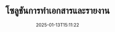 ---
############################# Static ############################
layout: "family"
date:  2025-01-13T15:11:22
draft: false

product: "Assembly"
product_tag: "assembly"

lang: th

############################# Head ############################
head_title: "GroupDocs ภาษี .NET, Java APIs และแอปพลิเคชันการจัดการเอกสารออนไลน์"
head_description: "รับโซลูชันการทำเอกสารและรายงานแบบครบวงจรสำหรับแอปพลิเคชัน .NET และ Java สร้างเอกสารทั่วไปจากเทมเพลตและข้อมูลที่กำหนดเอง"

############################# Header ############################
title: "โซลูชันการทำเอกสารและรายงาน"
description:  |
  สร้างรายงานที่ละเอียดได้ด้วยเทมเพลตและแหล่งข้อมูลด้วยแอปพลิเคชันและ API แบบข้ามแพลตฟอร์มของเรา

  สร้างรายงานในรูปแบบต่างๆ เช่น Word, Excel, งานนำเสนอ และอีกมากมายโดยใช้เทมเพลตที่มีรูปร่างที่ปรับเปลี่ยนได้

  กรอกข้อมูลในกราฟ บาร์โค้ด ตาราง และองค์ประกอบอื่นๆ ด้วยข้อมูลจากแหล่งต่างๆ เช่น JSON, XML, CSV เป็นต้น

############################# Supported Platforms ###############################
supported_platforms:
  enable: true
  head_title: "เลือกแพลตฟอร์มของคุณ"
  title: "ความเป็นอิสระของแพลตฟอร์ม"
  description: "GroupDocs.Assembly รองรับระบบปฏิบัติการและเฟรมเวิร์กต่อไปนี้:"
  details_link_title: "เรียนรู้เพิ่มเติม"

  items:
    # items loop
    - title: ".NET"
      description: GroupDocs.Assembly .NET 
      color: "blue"
      tag: "net"
      link: "/assembly/net/"
      features_link: "https://docs.groupdocs.com/assembly/net/system-requirements/"
      features:
          # features loop
          - rows: "3"
            content: |
                    .NET Framework 2.0 or higher <br> Mono Framework 1.2 or higher
      
          # features loop
          - rows: "4"
            content: |
                    Windows Desktop <br> Windows Server <br> Microsoft Azure <br> Linux
      
          # features loop
          - rows: "3"
            content: |
                    Microsoft Visual Studio <br> Xamarin.Android <br> MonoDevelop
      
          # features loop
          - rows: "1"
            content: |
                    50+ file formats
      

    # items loop
    - title: "Java"
      description: GroupDocs.Assembly Java
      color: "red"
      tag: "java"
      link: "/assembly/java/"
      features_link: "https://docs.groupdocs.com/assembly/java/system-requirements/"
      features:
          # features loop
          - rows: "3"
            content: |
                    Java 7 (1.7) or higher
      
          # features loop
          - rows: "4"
            content: |
                    Windows Desktop <br> Windows Server <br> Linux <br> Mac OS
      
          # features loop
          - rows: "3"
            content: |
                   NetBeans <br> IntelliJ IDEA <br> Eclipse 
      
          # features loop
          - rows: "1"
            content: |
                    50+ file formats

    # items loop
    - title: "Node.js"
      description: GroupDocs.Assembly "Node.js
      color: "green"
      tag: "nodejs-java"
      link: "/assembly/nodejs-java/"
      features_link: "https://docs.groupdocs.com/assembly/nodejs-java/system-requirements/"
      features:
          # features loop
          - rows: "3"
            content: |
                    Node.js 16+ and J2SE 8.0 (1.8)+
      
          # features loop
          - rows: "4"
            content: |
                    Windows <br> Linux <br> Mac OS
      
          # features loop
          - rows: "3"
            content: |
                    Atom <br> Visual Studio Code <br> โปรแกรมแก้ไขข้อความอื่นๆ
      
          # features loop
          - rows: "1"
            content: |
                    50+ file formats


############################# Features ###############################
features:
  enable: true
  title: "ฟีเจอร์หลักของ GroupDocs.Assembly"
  description: "โซลูชันนี้ช่วยให้คุณสร้างรายงานในรูปแบบเอกสารยอดนิยมที่กรอกข้อมูลอัตโนมัติด้วยข้อมูลทางธุรกิจของคุณ ปรับกระบวนการสร้างเอกสารของคุณอัตโนมัติอย่างมีประสิทธิภาพ"

  items:
    # items loop
    - icon: "additional"
      title: "กรอกเทมเพลตด้วยข้อมูล"
      content: "กรอกรายงานโดยใช้ข้อมูลจากแหล่งข้อมูลที่รองรับ"

    # items loop
    - icon: "manipulate"
      title: "การทำเครื่องหมายที่ยืดหยุ่น"
      content: "เพิ่มข้อมูลลงในเอกสารในวิธีที่ปรับแต่งได้"

    # items loop
    - icon: "structure"
      title: "ฟีเจอร์เอกสารพื้นฐาน"
      content: "แสดงข้อมูลโดยใช้ตาราง กราฟ และบาร์โค้ด"

    # items loop
    - icon: "merge"
      title: "รูปแบบที่เป็นที่นิยมทั้งหมด"
      content: "รองรับรูปแบบเอกสารที่ใช้กันทั่วไปทั้งหมด"

############################# Code samples ############################
code_samples:
  enable: true
  title: "สร้างรายงานที่ปรับแต่งได้ดี"
  description: "GroupDocs.Assembly ตัวอย่างโค้ด"
  items:
    # code sample loop
    - title: "การใช้บาร์โค้ดที่สร้างขึ้น"
      content: |
       GroupDocs.Assembly อนุญาตให้มีการทำเครื่องหมายบาร์โค้ดในเทมเพลตรายงาน เมื่อสร้างรายงาน บาร์โค้ดจะถูกสร้างขึ้นตามเครื่องหมายและข้อมูลที่ให้ กำหนดเส้นทางไปยังเทมเพลตที่มีข้อความ วัตถุข้อมูล และการทำเครื่องหมาย นอกจากนี้ ยังต้องระบุแหล่งข้อมูลเพื่อเติมข้อมูลของบาร์โค้ด
      samples:
        - language: "C#"
          color: "blue"
          content: |
            ```csharp {style=abap}   
            // สร้างอินสแตนซ์ของคลาส DocumentAssembler
            DocumentAssembler assembler = new DocumentAssembler();

            //ระบุเส้นทางไปยังเทมเพลต
            var tmp_path = "barcode_template.docx";

            //ระบุเส้นทางสำหรับเอกสารผลลัพธ์
            var res_path = "result.docx";

            //สร้างอินสแตนซ์ของแหล่งข้อมูล
            var data = new DataSourceInfo(DataLayer.GetCustomerData(), "customer");

            //เรียก AssembleDocument เพื่อสร้างรายงาน
            assembler.AssembleDocument(tmp_path, res_path, data);

            ```
        - language: "Java"
          color: "red"
          content: |
            ```java {style=abap}   
            // สร้างอินสแตนซ์ของคลาส DocumentAssembler
            DocumentAssembler assembler = new DocumentAssembler();
            
            //ระบุเส้นทางไปยังเทมเพลต
            String tmp_path = "barcode_template.docx";

            //ระบุเส้นทางสำหรับเอกสารผลลัพธ์
            String res_path = "result.docx";

            //สร้างอินสแตนซ์ของแหล่งข้อมูล
            DataSourceInfo data = new DataSourceInfo(new DataStorage(), null);

            // เรียก AssembleDocument เพื่อสร้างรายงาน
            assembler.assembleDocument(tmp_path, res_path, data);

            ```
        - language: "TypeScript"
          color: "green"
          content: |
            ```javascript {style=abap}   
            const assemblyLib = require('@groupdocs/groupdocs.assembly');

            // สร้างอินสแตนซ์ของคลาส DocumentAssembler
            const assembler = new assemblyLib.DocumentAssembler();
            
            //ระบุเส้นทางไปยังเทมเพลต
            const tmp_path = "barcode_template.docx";

            //ระบุเส้นทางสำหรับเอกสารผลลัพธ์
            const res_path = "result.docx";

            //สร้างอินสแตนซ์ของแหล่งข้อมูล
            const data = new assemblyLib.DataSourceInfo(new assemblyLib.DataStorage(), null);

            // เรียก AssembleDocument เพื่อสร้างรายงาน
            assembler.assembleDocument(tmp_path, res_path, data);

            ```


############################# Supported Formats ###############################
formats:
  enable: true
  title: "รองรับรูปแบบไฟล์ 50+ รูปแบบ"
  description: "GroupDocs.Assembly ทำงานร่วมกับไฟล์รูปแบบยอดนิยมเกือบทั้งหมด"

############################# Metrics ###############################
metrics:
  enable: true
  title: "สถิติผลิตภัณฑ์ของเรา"
  description: "สำรวจเมตริกผลิตภัณฑ์เพื่อตรวจสอบความก้าวหน้า ผลกระทบ และการเติบโตของเรา"

  items:
    # items loop
    - number: "50+"
      title: "รูปแบบที่รองรับ"
      content: "เรารองรับรูปแบบเอกสารที่ใช้กันมากกว่า 50 รูปแบบ"

    # items loop
    - number: "650k"
      title: "การดาวน์โหลด NuGet"
      content: "GroupDocs.Assembly สำหรับ .NET เป็นไลบรารีที่ได้รับความนิยมมากกว่า 650,000 ครั้งที่ทำการดาวน์โหลดจาก NuGet"

    # items loop
    - number: "18k"
      title: "การดาวน์โหลด Maven"
      content: "นักพัฒนา Java ได้ดาวน์โหลด GroupDocs.Assembly บน Maven มากกว่า 18,000 ครั้ง"

    # items loop
    - number: "150+"
      title: "ลูกค้าที่พอใจ"
      content: "ผลิตภัณฑ์ของเราได้รับความไว้วางใจจากนักพัฒนาทั่วไปและบริษัทชั้นนำจากทั่วโลกในการสร้างโซลูชันที่สร้างสรรค์"


############################# Customers ###############################
customers:
  enable: true
  title: "ลูกค้าที่พอใจของเรา"
  description: "ห้องสมุด GroupDocs ถูกใช้โดยแบรนด์ที่มีชื่อเสียงและเป็นที่เคารพนับถือมากที่สุดทั่วโลก"

  items:
    # items loop
    - title: "BenQ Corporation"
      logo: "benq"
      
    # items loop
    - title: "Nasdaq Stock Market"
      logo: "nasdaq"
      
    # items loop
    - title: "AT&T Inc."
      logo: "att"
      
    # items loop
    - title: "Customer logo AstraZeneca"
      logo: "astrazeneca"
      
    # items loop
    - title: "Central Bank of Argentina"
      logo: "argentinacentralbank"
      
    # items loop
    - title: "Roche Holding AG"
      logo: "roche"
      
    # items loop
    - title: "Capita"
      logo: "capita"
      
    # items loop
    - title: "Axa S.A."
      logo: "axa"
      
    # items loop
    - title: "Instructure Inc."
      logo: "instructure"
      
    # items loop
    - title: "Wipro"
      logo: "wipro"


############################# Actions ###############################
actions:
  enable: true
  title: "พร้อมเริ่มต้นแล้วหรือยัง?"
  description: "ทดสอบฟีเจอร์ของ GroupDocs.Assembly ฟรีบนแพลตฟอร์มของคุณ"

  items:
    # items loop
    - title: ".NET"
      color: "blue"
      link: "/assembly/net/"

    # items loop
    - title: "Java"
      color: "red"
      link: "/assembly/java/"

    # items loop
    - title: "Node.js via Java"
      color: "green"
      link: "/assembly/nodejs-java/"

############################# FAQ ###############################
faq:
  enable: true
  title: "คำถามที่พบบ่อย"
  description: "เรียกดูคำถามที่พบบ่อยของเรา"

  items:
    # items loop
    - question: "GroupDocs.Assembly ต้องการไลบรารีภายนอกสำหรับการสร้างเอกสารหรือไม่?"
      answer: "ไม่, GroupDocs.Assembly ทำงานอย่างอิสระและไม่ต้องการไลบรารีของบุคคลที่สามเช่น Adobe Acrobat หรือ Microsoft Office"

    # items loop
    - question: "ฉันสามารถทดสอบฟีเจอร์ของ GroupDocs.Assembly ก่อนทำการซื้อได้หรือไม่?"
      answer: "ใช่, คุณสามารถ! GroupDocs.Assembly มีการทดลองใช้ฟรี ติดตั้งและสำรวจฟีเจอร์ของมัน รุ่นทดลองใช้ฟรีจะเพิ่ม 'ป้ายการทดลอง' ลงในเอกสารของคุณและประมวลผลเฉพาะหน้าแรก 3 หน้า สำหรับประสบการณ์ที่สมบูรณ์แบบ ได้รับใบอนุญาตชั่วคราวฟรี 30 วันเพื่อเข้าถึงฟีเจอร์ทั้งหมด รายละเอียดเพิ่มเติมมีอยู่ภายใต้ [ใบอนุญาตชั่วคราว](https://purchase.groupdocs.com/temporary-license/)"

    # items loop
    - question: "มีประเภทใบอนุญาตใดบ้าง?"
      answer: "กำลังมองหาใบอนุญาต GroupDocs.Assembly หรือไม่? เรามีตัวเลือกที่หลากหลายให้เหมาะสมกับความต้องการของคุณ เลือกตามขนาดทีม สถานที่ติดตั้ง (สำนักงานเดียวหรือระยะไกล) และคุณต้องการแบ่งปัน SDK/API กับลูกค้าเพื่อทำการแจกจ่ายหรือไม่หรือไม่ นอกจากนี้ยังเลือกใบอนุญาตการใช้งานรายเดือนที่มีแผนการจับเมตริก—จ่ายเฉพาะสำหรับสิ่งที่คุณใช้ ค้นหาตัวเลือกที่ดีที่สุดสำหรับคุณที่ [ราคา](https://purchase.groupdocs.com/pricing/assembly/net/)"

############################# Cloud Links ###############################
cloud_links:
  enable: true
  title: "GroupDocs.Assembly API แบบ Low-Code"
  description: "สร้างเอกสารโดยใช้แอปพลิเคชันของคุณผ่าน REST API ที่ใช้คลาวด์ของเรา"
  
  items:
    # items loop
    - title: "GroupDocs.Assembly Cloud for cURL"
      content: "ใช้ cURL RESTful API เพื่อเพิ่มข้อมูลลงใน Word, Excel, PowerPoint และเทมเพลตอื่นๆ อีกมากมาย"
      icon: "groupdocs_assembly-for-curl"
      link: "https://products.groupdocs.cloud/assembly/curl"

    # items loop
    - title: "GroupDocs.Assembly Cloud for .NET"
      content: "เพิ่มประสิทธิภาพแอปพลิเคชัน .NET ของคุณโดยการสร้างรายงานผ่าน Cloud SDK แสดงข้อมูลธุรกิจในรูปแบบที่กำหนดเอง"
      icon: "groupdocs_assembly-for-net"
      link: "https://products.groupdocs.cloud/assembly/net"

    # items loop
    - title: "GroupDocs.Assembly Cloud for Java"
      content: "GroupDocs.Assembly SDK มีตัวเลือกต่างๆ สำหรับแอปพลิเคชัน Java ในการสร้างเอกสารประเภทต่างๆ"
      icon: "groupdocs_assembly-for-java"
      link: "https://products.groupdocs.cloud/assembly/java"

############################# App links ###############################
app_links:
  enable: true
  title: "GroupDocs.Assembly แอปพลิเคชันเว็บ"
  description: "GroupDocs.Assembly มีแอปพลิเคชันเว็บฟรีสำหรับการสร้างเอกสาร คุณสามารถประมวลผลไฟล์รูปแบบยอดนิยมกว่า 50 รูปแบบได้โดยตรงในเบราว์เซอร์ของคุณ ฟรี"

  items:
    # items loop
    - title: "GroupDocs.Assembly Total"
      content: "สร้างรายงานใน Excel, Word, PowerPoint และไฟล์ประเภทอื่นๆ โดยตรงจากเบราว์เซอร์ของคุณ"
      icon: "groupdocs_watermark-app"
      link: "https://products.groupdocs.app/assembly/total"

    # items loop
    - title: "GroupDocs.Assembly Word"
      content: "สร้างเอกสาร Microsoft Word จากเทมเพลตและแหล่งข้อมูล"
      icon: "groupdocs_words-app"
      link: "https://products.groupdocs.app/assembly/docx"

    # items loop
    - title: "GroupDocs.Assembly Excel"
      content: "อัปโหลดเทมเพลตและแหล่งข้อมูลเพื่อสร้างรายงาน Excel ฟรี"
      icon: "groupdocs_pdf-app"
      link: "https://products.groupdocs.app/assembly/xlsx"


      


---